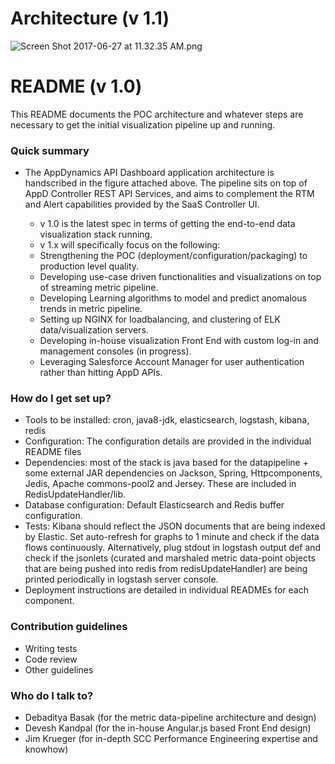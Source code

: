 # Architecture (v 1.1) #
![Screen Shot 2017-06-27 at 11.32.35 AM.png](https://bitbucket.org/repo/BgkGBAX/images/3966173583-Screen%20Shot%202017-06-27%20at%2011.32.35%20AM.png)


# README (v 1.0) #

This README documents the POC architecture and whatever steps are necessary to get the initial visualization pipeline up and running.

### Quick summary ###

* The AppDynamics API Dashboard application architecture is handscribed in the figure attached above. The pipeline sits on top of AppD Controller REST API Services, and aims to complement the RTM and Alert capabilities provided by the SaaS Controller UI.
  
  + v 1.0 is the latest spec in terms of getting the end-to-end data visualization stack running.
  + v 1.x will specifically focus on the following:
  + Strengthening the POC (deployment/configuration/packaging) to production level quality.
  + Developing use-case driven functionalities and visualizations on top of streaming metric pipeline.
  + Developing Learning algorithms to model and predict anomalous trends in metric pipeline.
  + Setting up NGINX for loadbalancing, and clustering of ELK data/visualization servers. 
  + Developing in-house visualization Front End with custom log-in and management consoles (in progress).
  + Leveraging Salesforce Account Manager for user authentication rather than hitting AppD APIs.

### How do I get set up? ###

* Tools to be installed: cron, java8-jdk, elasticsearch, logstash, kibana, redis
* Configuration: The configuration details are provided in the individual README files
* Dependencies: most of the stack is java based for the datapipeline + some external JAR dependencies on Jackson, Spring, Httpcomponents, Jedis, Apache commons-pool2 and Jersey. These are included in RedisUpdateHandler/lib.
* Database configuration: Default Elasticsearch and Redis buffer configuration.
* Tests: Kibana should reflect the JSON documents that are being indexed by Elastic. Set auto-refresh for graphs to 1 minute and check if the data flows continuously. Alternatively, plug stdout in logstash output def and check if the jsonlets (curated and marshaled metric data-point objects that are being pushed into redis from redisUpdateHandler) are being printed periodically in logstash server console.
* Deployment instructions are detailed in individual READMEs for each component.

### Contribution guidelines ###

* Writing tests
* Code review
* Other guidelines

### Who do I talk to? ###

* Debaditya Basak (for the metric data-pipeline architecture and design)
* Devesh Kandpal (for the in-house Angular.js based Front End design)
* Jim Krueger (for in-depth SCC Performance Engineering expertise and knowhow)